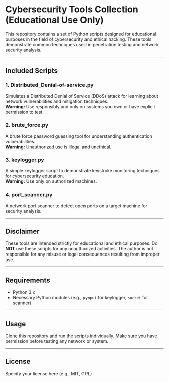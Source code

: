 # Cybersecurity Tools Collection (Educational Use Only)

This repository contains a set of Python scripts designed for educational purposes in the field of cybersecurity and ethical hacking. These tools demonstrate common techniques used in penetration testing and network security analysis.

---

## Included Scripts

### 1. Distributed_Denial-of-service.py
Simulates a Distributed Denial of Service (DDoS) attack for learning about network vulnerabilities and mitigation techniques.  
**Warning:** Use responsibly and only on systems you own or have explicit permission to test.

### 2. brute_force.py
A brute force password guessing tool for understanding authentication vulnerabilities.  
**Warning:** Unauthorized use is illegal and unethical.

### 3. keylogger.py
A simple keylogger script to demonstrate keystroke monitoring techniques for cybersecurity education.  
**Warning:** Use only on authorized machines.

### 4. port_scanner.py
A network port scanner to detect open ports on a target machine for security analysis.

---

## Disclaimer
These tools are intended strictly for educational and ethical purposes. Do **NOT** use these scripts for any unauthorized activities. The author is not responsible for any misuse or legal consequences resulting from improper use.

---

## Requirements
- Python 3.x
- Necessary Python modules (e.g., `pynput` for keylogger, `socket` for scanner)

---

## Usage
Clone this repository and run the scripts individually. Make sure you have permission before testing any network or system.

---

## License
Specify your license here (e.g., MIT, GPL)
